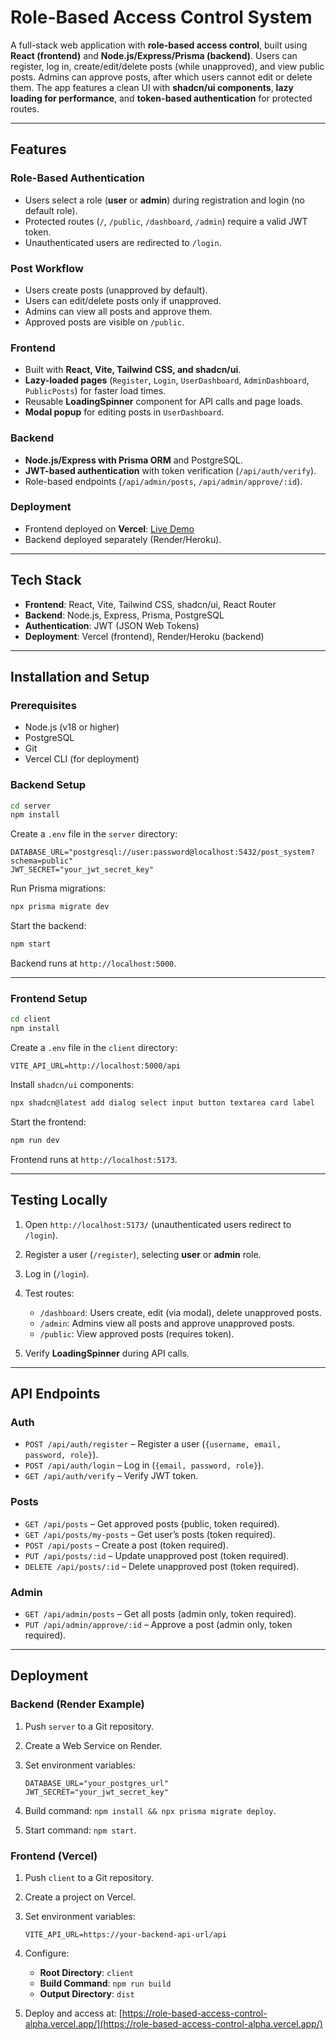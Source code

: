 # Role-Based Access Control System

A full-stack web application with **role-based access control**, built using **React (frontend)** and **Node.js/Express/Prisma (backend)**. Users can register, log in, create/edit/delete posts (while unapproved), and view public posts. Admins can approve posts, after which users cannot edit or delete them. The app features a clean UI with **shadcn/ui components**, **lazy loading for performance**, and **token-based authentication** for protected routes.

---

## Features

### **Role-Based Authentication**

* Users select a role (**user** or **admin**) during registration and login (no default role).
* Protected routes (`/`, `/public`, `/dashboard`, `/admin`) require a valid JWT token.
* Unauthenticated users are redirected to `/login`.

### **Post Workflow**

* Users create posts (unapproved by default).
* Users can edit/delete posts only if unapproved.
* Admins can view all posts and approve them.
* Approved posts are visible on `/public`.

### **Frontend**

* Built with **React, Vite, Tailwind CSS, and shadcn/ui**.
* **Lazy-loaded pages** (`Register`, `Login`, `UserDashboard`, `AdminDashboard`, `PublicPosts`) for faster load times.
* Reusable **LoadingSpinner** component for API calls and page loads.
* **Modal popup** for editing posts in `UserDashboard`.

### **Backend**

* **Node.js/Express with Prisma ORM** and PostgreSQL.
* **JWT-based authentication** with token verification (`/api/auth/verify`).
* Role-based endpoints (`/api/admin/posts`, `/api/admin/approve/:id`).

### **Deployment**

* Frontend deployed on **Vercel**: [Live Demo](https://role-based-access-control-alpha.vercel.app/)
* Backend deployed separately (Render/Heroku).

---

## Tech Stack

* **Frontend**: React, Vite, Tailwind CSS, shadcn/ui, React Router
* **Backend**: Node.js, Express, Prisma, PostgreSQL
* **Authentication**: JWT (JSON Web Tokens)
* **Deployment**: Vercel (frontend), Render/Heroku (backend)

---

## Installation and Setup

### **Prerequisites**

* Node.js (v18 or higher)
* PostgreSQL
* Git
* Vercel CLI (for deployment)

### **Backend Setup**

```bash
cd server
npm install
```

Create a `.env` file in the `server` directory:

```
DATABASE_URL="postgresql://user:password@localhost:5432/post_system?schema=public"
JWT_SECRET="your_jwt_secret_key"
```

Run Prisma migrations:

```bash
npx prisma migrate dev
```

Start the backend:

```bash
npm start
```

Backend runs at `http://localhost:5000`.

---

### **Frontend Setup**

```bash
cd client
npm install
```

Create a `.env` file in the `client` directory:

```
VITE_API_URL=http://localhost:5000/api
```

Install `shadcn/ui` components:

```bash
npx shadcn@latest add dialog select input button textarea card label
```

Start the frontend:

```bash
npm run dev
```

Frontend runs at `http://localhost:5173`.

---

## Testing Locally

1. Open `http://localhost:5173/` (unauthenticated users redirect to `/login`).
2. Register a user (`/register`), selecting **user** or **admin** role.
3. Log in (`/login`).
4. Test routes:

   * `/dashboard`: Users create, edit (via modal), delete unapproved posts.
   * `/admin`: Admins view all posts and approve unapproved posts.
   * `/public`: View approved posts (requires token).
5. Verify **LoadingSpinner** during API calls.

---

## API Endpoints

### **Auth**

* `POST /api/auth/register` – Register a user (`{username, email, password, role}`).
* `POST /api/auth/login` – Log in (`{email, password, role}`).
* `GET /api/auth/verify` – Verify JWT token.

### **Posts**

* `GET /api/posts` – Get approved posts (public, token required).
* `GET /api/posts/my-posts` – Get user’s posts (token required).
* `POST /api/posts` – Create a post (token required).
* `PUT /api/posts/:id` – Update unapproved post (token required).
* `DELETE /api/posts/:id` – Delete unapproved post (token required).

### **Admin**

* `GET /api/admin/posts` – Get all posts (admin only, token required).
* `PUT /api/admin/approve/:id` – Approve a post (admin only, token required).

---

## Deployment

### **Backend (Render Example)**

1. Push `server` to a Git repository.
2. Create a Web Service on Render.
3. Set environment variables:

   ```
   DATABASE_URL="your_postgres_url"
   JWT_SECRET="your_jwt_secret_key"
   ```
4. Build command: `npm install && npx prisma migrate deploy`.
5. Start command: `npm start`.

### **Frontend (Vercel)**

1. Push `client` to a Git repository.
2. Create a project on Vercel.
3. Set environment variables:

   ```
   VITE_API_URL=https://your-backend-api-url/api
   ```
4. Configure:

   * **Root Directory**: `client`
   * **Build Command**: `npm run build`
   * **Output Directory**: `dist`
5. Deploy and access at: [https://role-based-access-control-alpha.vercel.app/](https://role-based-access-control-alpha.vercel.app/)

